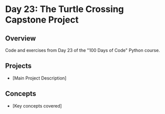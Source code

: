 # Day 23: The Turtle Crossing Capstone Project

## Overview
Code and exercises from Day 23 of the "100 Days of Code" Python course.

## Projects
- [Main Project Description]

## Concepts
- [Key concepts covered]
